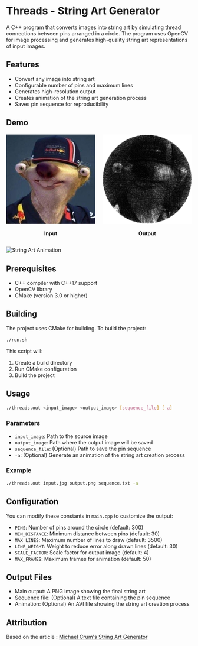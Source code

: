 # Threads - String Art Generator

A C++ program that converts images into string art by simulating thread connections between pins arranged in a circle. The program uses OpenCV for image processing and generates high-quality string art representations of input images.

## Features

- Convert any image into string art
- Configurable number of pins and maximum lines
- Generates high-resolution output
- Creates animation of the string art generation process
- Saves pin sequence for reproducibility

## Demo

<div style="display: flex; gap: 20px; margin-top: 20px;">
  <div style="text-align: center;">
    <img src="assets/input.png" alt="Input Image" style="max-width: 100%; height: auto;">
    <p><strong>Input</strong></p>
  </div>
  <div style="text-align: center;">
    <img src="assets/output.png" alt="Output Image" style="max-width: 100%; height: auto;">
    <p><strong>Output</strong></p>
  </div>
</div>

![String Art Animation](assets/output.gif)

## Prerequisites

- C++ compiler with C++17 support
- OpenCV library
- CMake (version 3.0 or higher)

## Building

The project uses CMake for building. To build the project:

```bash
./run.sh
```

This script will:

1. Create a build directory
2. Run CMake configuration
3. Build the project

## Usage

```bash
./threads.out <input_image> <output_image> [sequence_file] [-a]
```

### Parameters

- `input_image`: Path to the source image
- `output_image`: Path where the output image will be saved
- `sequence_file`: (Optional) Path to save the pin sequence
- `-a`: (Optional) Generate an animation of the string art creation process

### Example

```bash
./threads.out input.jpg output.png sequence.txt -a
```

## Configuration

You can modify these constants in `main.cpp` to customize the output:

- `PINS`: Number of pins around the circle (default: 300)
- `MIN_DISTANCE`: Minimum distance between pins (default: 30)
- `MAX_LINES`: Maximum number of lines to draw (default: 3500)
- `LINE_WEIGHT`: Weight to reduce error along drawn lines (default: 30)
- `SCALE_FACTOR`: Scale factor for output image (default: 4)
- `MAX_FRAMES`: Maximum frames for animation (default: 50)

## Output Files

- Main output: A PNG image showing the final string art
- Sequence file: (Optional) A text file containing the pin sequence
- Animation: (Optional) An AVI file showing the string art creation process

## Attribution

Based on the article : [Michael Crum's String Art Generator](https://michael-crum.com/string_art_generator/)
